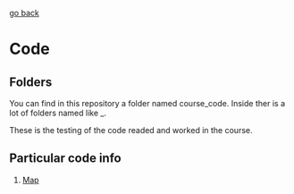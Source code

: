 [go back](../Readme.md)

# Code

## Folders

You can find in this repository a folder named course_code. Inside ther is a lot of folders named 
like <number>_<name>.

These is the testing of the code readed and worked in the course.

## Particular code info

1. [Map](./course/webmap.md)